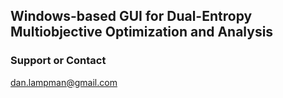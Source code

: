 ## Windows-based GUI for Dual-Entropy Multiobjective Optimization and Analysis


### Support or Contact

dan.lampman@gmail.com
